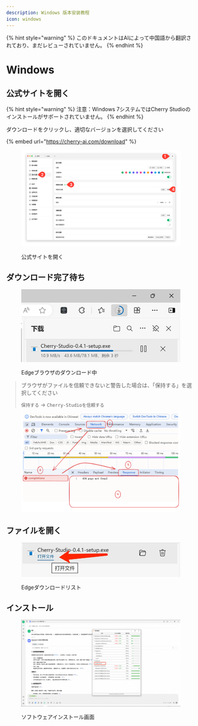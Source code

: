 ```yaml
---
description: Windows 版本安装教程
icon: windows
---
```


{% hint style="warning" %}
このドキュメントはAIによって中国語から翻訳されており、まだレビューされていません。
{% endhint %}

# Windows

## 公式サイトを開く

{% hint style="warning" %}
注意：Windows 7システムではCherry Studioのインストールがサポートされていません。
{% endhint %}

ダウンロードをクリックし、適切なバージョンを選択してください

{% embed url="https://cherry-ai.com/download" %}

<figure><img src="../../.gitbook/assets/image (1) (1) (1).png" alt=""><figcaption><p>公式サイトを開く</p></figcaption></figure>

## ダウンロード完了待ち

<figure><img src="../../.gitbook/assets/download.webp" alt="" width="563"><figcaption><p>Edgeブラウザのダウンロード中</p></figcaption></figure>

> ブラウザがファイルを信頼できないと警告した場合は、「保持する」を選択してください
>
> `保持する` → `Cherry-Studioを信頼する`

<figure><img src="../../.gitbook/assets/image (1) (1) (1) (1) (1) (1) (1) (1) (1).png" alt=""><figcaption></figcaption></figure>

## ファイルを開く

<figure><img src="../../.gitbook/assets/download (1).webp" alt="" width="563"><figcaption><p>Edgeダウンロードリスト</p></figcaption></figure>

## インストール

<figure><img src="../../.gitbook/assets/image (2) (1) (1) (1).png" alt=""><figcaption><p>ソフトウェアインストール画面</p></figcaption></figure>